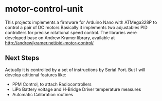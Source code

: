 # motor-control-unit

This projects implements a firmware for Arduino Nano with ATMega328P to control a pair of DC motors
Basically it implements two adjustables PID controllers for precise rotational speed control.
The libraries were developed base on Andrew Kramer library, available at http://andrewjkramer.net/pid-motor-control/

## Next Steps
Actually it is controlled by a set of instructions by Serial Port. But I will develop aditional features like:
- PPM Control, to attach Radiocontrollers
- LiPo Battery voltage and H-Bridge Driver temperature measures
- Automatic Calibration routines
